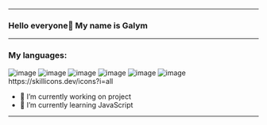 ------------------------------------------------------------------------------------------------------------------
### Hello everyone👋 My name is Galym
------------------------------------------------------------------------------------------------------------------
### My languages:
![image](https://github.com/galymsakitzhan/galymsakitzhan/assets/119322548/5e1276d6-ba57-4b1e-9f41-dbedf09c2736)
![image](https://github.com/galymsakitzhan/galymsakitzhan/assets/119322548/4bea6a31-7f91-4323-90ca-66b98aee867f)
![image](https://github.com/galymsakitzhan/galymsakitzhan/assets/119322548/7c807864-e712-48b7-a8a9-d707f0a86e51)
![image](https://github.com/galymsakitzhan/galymsakitzhan/assets/119322548/11a6ce29-d658-45cc-a52d-308a8f5cb51a)
![image](https://github.com/galymsakitzhan/galymsakitzhan/assets/119322548/b0212511-d272-45d5-8282-bc1d15c826ce)
![image]([https://github.com/galymsakitzhan/galymsakitzhan/assets/119322548/79381780-12a8-4925-a2ec-01cc08e4b76b](https://skillicons.dev/icons?i=all))
https://skillicons.dev/icons?i=all




- 🔭 I’m currently working on project
- 🌱 I’m currently learning JavaScript
------------------------------------------------------------------------------------------------------------------
